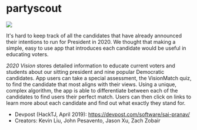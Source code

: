 # partyscout

![](https://challengepost-s3-challengepost.netdna-ssl.com/photos/production/software_photos/000/792/659/datas/gallery.jpg)

It's hard to keep track of all the candidates that have already announced their intentions to run for President in 2020. We thought that making a simple, easy to use app that introduces each candidate would be useful in educating voters.

*2020 Vision* stores detailed information to educate current voters and students about our sitting president and nine popular Democratic candidates. App users can take a special assessment, the VisionMatch quiz, to find the candidate that most aligns with their views. Using a unique, complex algorithm, the app is able to differentiate between each of the candidates to find users their perfect match. Users can then click on links to learn more about each candidate and find out what exactly they stand for.

* Devpost (HackTJ, April 2019): https://devpost.com/software/sai-pranav/
* Creators: Kevin Liu, John Pesavento, Jason Xu, Zach Zobair
